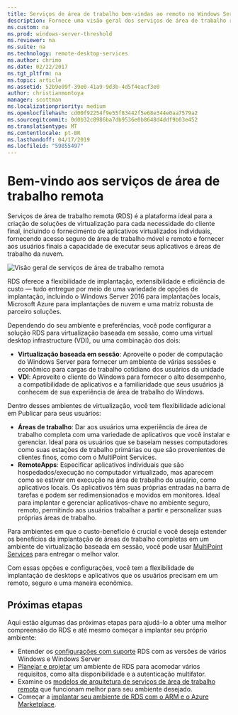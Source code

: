 ```yaml
---
title: Serviços de área de trabalho bem-vindas ao remoto no Windows Server 2016
description: Fornece uma visão geral dos serviços de área de trabalho remota
ms.custom: na
ms.prod: windows-server-threshold
ms.reviewer: na
ms.suite: na
ms.technology: remote-desktop-services
ms.author: chrimo
ms.date: 02/22/2017
ms.tgt_pltfrm: na
ms.topic: article
ms.assetid: 52b9e09f-39e0-41a9-9d3b-4d5f4eacf3e0
author: christianmontoya
manager: scottman
ms.localizationpriority: medium
ms.openlocfilehash: cd00f92254f9e55f83442f5e68e344e0aa7579a2
ms.sourcegitcommit: 0d0b32c8986ba7db9536e0b8648d4ddf9b03e452
ms.translationtype: MT
ms.contentlocale: pt-BR
ms.lasthandoff: 04/17/2019
ms.locfileid: "59855497"
---
```

# <a name="welcome-to-remote-desktop-services"></a>Bem-vindo aos serviços de área de trabalho remota 

Serviços de área de trabalho remota (RDS) é a plataforma ideal para a criação de soluções de virtualização para cada necessidade do cliente final, incluindo o fornecimento de aplicativos virtualizados individuais, fornecendo acesso seguro de área de trabalho móvel e remoto e fornecer aos usuários finais a capacidade de executar seus aplicativos e áreas de trabalho da nuvem.

![Visão geral de serviços de área de trabalho remota](.\media\rds-overview.png)

RDS oferece a flexibilidade de implantação, extensibilidade e eficiência de custo — tudo entregue por meio de uma variedade de opções de implantação, incluindo o Windows Server 2016 para implantações locais, Microsoft Azure para implantações de nuvem e uma matriz robusta de parceiro soluções.

Dependendo do seu ambiente e preferências, você pode configurar a solução RDS para virtualização baseada em sessão, como uma virtual desktop infrastructure (VDI), ou uma combinação dos dois:

- **Virtualização baseada em sessão**: Aproveite o poder de computação do Windows Server para fornecer um ambiente de várias sessões e econômico para cargas de trabalho cotidiano dos usuários da unidade
- **VDI**: Aproveite o cliente do Windows para fornecer o alto desempenho, a compatibilidade de aplicativos e a familiaridade que seus usuários já conhecem de sua experiência de área de trabalho do Windows.

Dentro desses ambientes de virtualização, você tem flexibilidade adicional em Publicar para seus usuários:

- **Áreas de trabalho**: Dar aos usuários uma experiência de área de trabalho completa com uma variedade de aplicativos que você instalar e gerenciar. Ideal para os usuários que se baseiam nesses computadores como suas estações de trabalho primárias ou que são provenientes de clientes finos, como com o MultiPoint Services.
- **RemoteApps**: Especificar aplicativos individuais que são hospedados/execução no computador virtualizado, mas aparecem como se estiver em execução na área de trabalho do usuário, como aplicativos locais. Os aplicativos têm suas próprias entradas na barra de tarefas e podem ser redimensionados e movidos em monitores. Ideal para implantar e gerenciar aplicativos-chave no ambiente seguro, remoto, permitindo aos usuários trabalhar a partir e personalizar suas próprias áreas de trabalho.

Para ambientes em que o custo-benefício é crucial e você deseja estender os benefícios da implantação de áreas de trabalho completas em um ambiente de virtualização baseada em sessão, você pode usar [MultiPoint Services](../multipoint-services/multipoint-services.md) para entregar o melhor valor. 

Com essas opções e configurações, você tem a flexibilidade de implantação de desktops e aplicativos que os usuários precisam em um remoto, seguro e uma maneira econômica.

## <a name="next-steps"></a>Próximas etapas

Aqui estão algumas das próximas etapas para ajudá-lo a obter uma melhor compreensão do RDS e até mesmo começar a implantar seu próprio ambiente:
-   Entender os [configurações com suporte](rds-supported-config.md) RDS com as versões de vários Windows e Windows Server
-   [Planejar e projetar](rds-plan-and-design.md) um ambiente de RDS para acomodar vários requisitos, como alta disponibilidade e a autenticação multifator.
-   Examine os [modelos de arquitetura de serviços de área de trabalho remota](desktop-hosting-logical-architecture.md) que funcionam melhor para seu ambiente desejado.
-   Começar a [implantar seu ambiente de RDS com o ARM e o Azure Marketplace](rds-in-azure.md).
